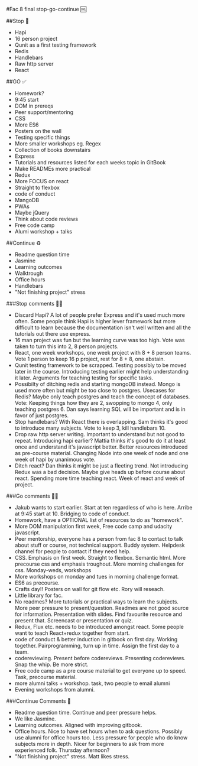 #Fac 8 final stop-go-continue 🆒

##Stop 🚫 

- Hapi 
- 16 person project
- Qunit as a first testing framework
- Redis
- Handlebars
- Raw http server
- React

##GO ✅

- Homework?
- 9:45 start
- DOM in prereqs
- Peer support/mentoring
- CSS
- More ES6
- Posters on the wall
- Testing specific things
- More smaller workshops eg. Regex
- Collection of books downstairs
- Express
- Tutorials and resources listed for each weeks topic in GitBook
- Make READMEs more practical
- Redux
- More FOCUS on react
- Straight to flexbox
- code of conduct
- MangoDB 
- PWAs
- Maybe jQuery
- Think about code reviews
- Free code camp
- Alumi workshop + talks
 

##Continue ♻️

- Readme question time
- Jasmine
- Learning outcomes
- Walktrough
- Office hours
- Handlebars
- "Not finishing project" stress




###Stop comments 🙅🏻

- Discard Hapi? A lot of people prefer Express and it's used much more often. Some people think Hapi is higher lever framework but more difficult to learn because the documentation isn't well written and all the tutorials out there use express.
- 16 man project was fun but the learning curve was too high. Vote was taken to turn this into 2, 8 person projects.
- React, one week workshops, one week project with 8 + 8 person teams. Vote 1 person to keep 16 p project, rest for 8 + 8, one abstain.
- Qunit testing framework to be scrapped. Testing possibly to be moved later in the course. Introducing testing earlier might help understanding it later. Arguments for teaching testing for specific tasks.
- Possibilty of ditching redis and starting mongoDB instead. Mongo is used more often but might be too close to postgres. Usecases for Redis? Maybe only teach postgres and teach the concept of databases. Vote: Keeping things how they are 2, swopping to mongo 4, only teaching postgres 6. Dan says learning SQL will be important and is in favor of just postgres. 
- Stop handlebars? With React there is overlapping. Sam thinks it's good to introduce many subjects. Vote to keep 3, kill handlebars 10.
- Drop raw http server writing. Important to understand but not good to repeat. Introducing hapi earlier? Mattia thinks it's good to do it at least once and understand it's javascript better. Better resources introduced as pre-course material. Changing Node into one week of node and one week of hapi by unanimous vote. 
- Ditch react? Dan thinks it might be just a fleeting trend. Not introducing Redux was a bad decision. Maybe give heads up before course about react. Spending more time teaching react. Week of react and week of project.

###Go comments 💁🏽

- Jakub wants to start earlier. Start at ten regardless of who is here. Arribe at 9:45 start at 10. Bridging to code of conduct. 
- Homework, have a OPTIONAL list of resources to do as "homework". 
- More DOM manipulation first week, Free code camp and udacity javascript. 
- Peer mentorship, everyone has a person from fac 8 to contact to talk about stuff or course, not technical support. Buddy system. Helpdesk channel for people to contact if they need help. 
- CSS. Emphasis on first week. Straight to flexbox. Semantic html. More precourse css and emphasis troughout. More morning challenges for css. Monday-weds, workshops
- More workshops on monday and tues in morning  challenge format.
- ES6 as precourse. 
- Crafts day!! Posters on wall for git flow etc. Rory will reseach.
- Little library for fac.
-  No readmes? More tutorials or practical ways to learn the subjects. More peer pressure to present/question. Readmes are not good source for information. Presentation with slides. Find favourite resource and present that. Screencast or presentation or quiz. 
-  Redux, Flux etc. needs to be introduced amongst react. Some people want to teach React+redux together from start. 
- code of conduct & better induction in gitbook on first day. Working together. Pairprogramming, turn up in time. Assign the first day to a team.
- codereviewing. Present before codereviews. Presenting codereviews. Snap the whip. Be more strict.
- Free code camp as a pre course material to get everyone up to speed. Task, precourse material. 
- more alumni talks + workshop. task, two people to email alumni
- Evening workshops from alumni. 

###Continue Comments 🙇

- Readme question time. Continue and peer pressure helps.
- We like Jasmine.
- Learning outcomes. Aligned with improving gitbook. 
- Office hours. Nice to have set hours when to ask questions. Possibly use alumni for office hours too. Less pressure for people who do know subjects more in depth. Nicer for beginners to ask from more experienced folk. Thursday afternoon?
- "Not finishing project" stress. Matt likes stress. 



